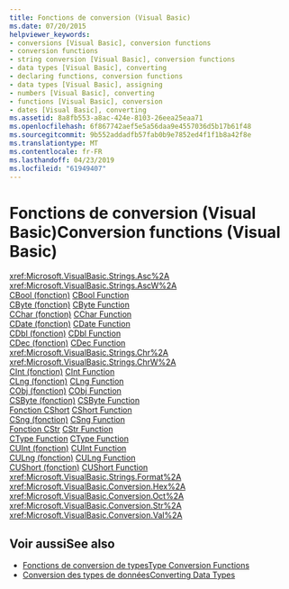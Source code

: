 ```yaml
---
title: Fonctions de conversion (Visual Basic)
ms.date: 07/20/2015
helpviewer_keywords:
- conversions [Visual Basic], conversion functions
- conversion functions
- string conversion [Visual Basic], conversion functions
- data types [Visual Basic], converting
- declaring functions, conversion functions
- data types [Visual Basic], assigning
- numbers [Visual Basic], converting
- functions [Visual Basic], conversion
- dates [Visual Basic], converting
ms.assetid: 8a8fb553-a8ac-424e-8103-26eea25eaa71
ms.openlocfilehash: 6f867742aef5e5a56daa9e4557036d5b17b61f48
ms.sourcegitcommit: 9b552addadfb57fab0b9e7852ed4f1f1b8a42f8e
ms.translationtype: MT
ms.contentlocale: fr-FR
ms.lasthandoff: 04/23/2019
ms.locfileid: "61949407"
---
```

# <a name="conversion-functions-visual-basic"></a><span data-ttu-id="c9008-102">Fonctions de conversion (Visual Basic)</span><span class="sxs-lookup"><span data-stu-id="c9008-102">Conversion functions (Visual Basic)</span></span>

<xref:Microsoft.VisualBasic.Strings.Asc%2A>   
<xref:Microsoft.VisualBasic.Strings.AscW%2A>   
<span data-ttu-id="c9008-103">[CBool (fonction)](../../../visual-basic/language-reference/functions/type-conversion-functions.md) </span><span class="sxs-lookup"><span data-stu-id="c9008-103">[CBool Function](../../../visual-basic/language-reference/functions/type-conversion-functions.md) </span></span>  
<span data-ttu-id="c9008-104">[CByte (fonction)](../../../visual-basic/language-reference/functions/type-conversion-functions.md) </span><span class="sxs-lookup"><span data-stu-id="c9008-104">[CByte Function](../../../visual-basic/language-reference/functions/type-conversion-functions.md) </span></span>  
<span data-ttu-id="c9008-105">[CChar (fonction)](../../../visual-basic/language-reference/functions/type-conversion-functions.md) </span><span class="sxs-lookup"><span data-stu-id="c9008-105">[CChar Function](../../../visual-basic/language-reference/functions/type-conversion-functions.md) </span></span>  
<span data-ttu-id="c9008-106">[CDate (fonction)](../../../visual-basic/language-reference/functions/type-conversion-functions.md) </span><span class="sxs-lookup"><span data-stu-id="c9008-106">[CDate Function](../../../visual-basic/language-reference/functions/type-conversion-functions.md) </span></span>  
<span data-ttu-id="c9008-107">[CDbl (fonction)](../../../visual-basic/language-reference/functions/type-conversion-functions.md) </span><span class="sxs-lookup"><span data-stu-id="c9008-107">[CDbl Function](../../../visual-basic/language-reference/functions/type-conversion-functions.md) </span></span>  
<span data-ttu-id="c9008-108">[CDec (fonction)](../../../visual-basic/language-reference/functions/type-conversion-functions.md) </span><span class="sxs-lookup"><span data-stu-id="c9008-108">[CDec Function](../../../visual-basic/language-reference/functions/type-conversion-functions.md) </span></span>  
<xref:Microsoft.VisualBasic.Strings.Chr%2A>   
<xref:Microsoft.VisualBasic.Strings.ChrW%2A>   
<span data-ttu-id="c9008-109">[CInt (fonction)](../../../visual-basic/language-reference/functions/type-conversion-functions.md) </span><span class="sxs-lookup"><span data-stu-id="c9008-109">[CInt Function](../../../visual-basic/language-reference/functions/type-conversion-functions.md) </span></span>  
<span data-ttu-id="c9008-110">[CLng (fonction)](../../../visual-basic/language-reference/functions/type-conversion-functions.md) </span><span class="sxs-lookup"><span data-stu-id="c9008-110">[CLng Function](../../../visual-basic/language-reference/functions/type-conversion-functions.md) </span></span>  
<span data-ttu-id="c9008-111">[CObj (fonction)](../../../visual-basic/language-reference/functions/type-conversion-functions.md) </span><span class="sxs-lookup"><span data-stu-id="c9008-111">[CObj Function](../../../visual-basic/language-reference/functions/type-conversion-functions.md) </span></span>  
<span data-ttu-id="c9008-112">[CSByte (fonction)](../../../visual-basic/language-reference/functions/type-conversion-functions.md) </span><span class="sxs-lookup"><span data-stu-id="c9008-112">[CSByte Function](../../../visual-basic/language-reference/functions/type-conversion-functions.md) </span></span>  
<span data-ttu-id="c9008-113">[Fonction CShort](../../../visual-basic/language-reference/functions/type-conversion-functions.md) </span><span class="sxs-lookup"><span data-stu-id="c9008-113">[CShort Function](../../../visual-basic/language-reference/functions/type-conversion-functions.md) </span></span>  
<span data-ttu-id="c9008-114">[CSng (fonction)](../../../visual-basic/language-reference/functions/type-conversion-functions.md) </span><span class="sxs-lookup"><span data-stu-id="c9008-114">[CSng Function](../../../visual-basic/language-reference/functions/type-conversion-functions.md) </span></span>  
<span data-ttu-id="c9008-115">[Fonction CStr](../../../visual-basic/language-reference/functions/type-conversion-functions.md) </span><span class="sxs-lookup"><span data-stu-id="c9008-115">[CStr Function](../../../visual-basic/language-reference/functions/type-conversion-functions.md) </span></span>  
<span data-ttu-id="c9008-116">[CType Function](../../../visual-basic/language-reference/functions/ctype-function.md) </span><span class="sxs-lookup"><span data-stu-id="c9008-116">[CType Function](../../../visual-basic/language-reference/functions/ctype-function.md) </span></span>  
<span data-ttu-id="c9008-117">[CUInt (fonction)](../../../visual-basic/language-reference/functions/type-conversion-functions.md) </span><span class="sxs-lookup"><span data-stu-id="c9008-117">[CUInt Function](../../../visual-basic/language-reference/functions/type-conversion-functions.md) </span></span>  
<span data-ttu-id="c9008-118">[CULng (fonction)](../../../visual-basic/language-reference/functions/type-conversion-functions.md) </span><span class="sxs-lookup"><span data-stu-id="c9008-118">[CULng Function](../../../visual-basic/language-reference/functions/type-conversion-functions.md) </span></span>  
<span data-ttu-id="c9008-119">[CUShort (fonction)](../../../visual-basic/language-reference/functions/type-conversion-functions.md) </span><span class="sxs-lookup"><span data-stu-id="c9008-119">[CUShort Function](../../../visual-basic/language-reference/functions/type-conversion-functions.md) </span></span>  
<xref:Microsoft.VisualBasic.Strings.Format%2A>   
<xref:Microsoft.VisualBasic.Conversion.Hex%2A>   
<xref:Microsoft.VisualBasic.Conversion.Oct%2A>   
<xref:Microsoft.VisualBasic.Conversion.Str%2A>   
<xref:Microsoft.VisualBasic.Conversion.Val%2A>

## <a name="see-also"></a><span data-ttu-id="c9008-120">Voir aussi</span><span class="sxs-lookup"><span data-stu-id="c9008-120">See also</span></span>

- [<span data-ttu-id="c9008-121">Fonctions de conversion de types</span><span class="sxs-lookup"><span data-stu-id="c9008-121">Type Conversion Functions</span></span>](../../../visual-basic/language-reference/functions/type-conversion-functions.md)
- [<span data-ttu-id="c9008-122">Conversion des types de données</span><span class="sxs-lookup"><span data-stu-id="c9008-122">Converting Data Types</span></span>](../../../visual-basic/programming-guide/concepts/linq/converting-data-types.md)
